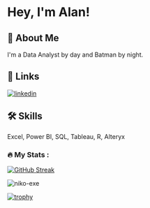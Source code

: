 # Hey, I'm Alan! 


## 🚀 About Me
I'm a Data Analyst by day and Batman by night.

## 🔗 Links
[![linkedin](https://img.shields.io/badge/linkedin-0A66C2?style=for-the-badge&logo=linkedin&logoColor=white)](https://www.linkedin.com/in/nichoolas-alan/)



## 🛠 Skills
Excel, Power BI, SQL, Tableau, R, Alteryx 


### :fire: My Stats :

[![GitHub Streak](http://github-readme-streak-stats.herokuapp.com?user=niko-exe&theme=dark&background=000000)](https://git.io/streak-stats)

<p align="left"> <img src="https://komarev.com/ghpvc/?username=niko-exe&label=Profile%20views&color=0e75b6&style=flat" alt="niko-exe" /> </p>

[![trophy](https://github-profile-trophy.vercel.app/?username=niko-exe&theme=onedark)](https://github.com/ryo-ma/github-profile-trophy)
